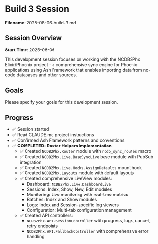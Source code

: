 # Build 3 Session

**Filename**: 2025-08-06-build-3.md

## Session Overview

**Start Time**: 2025-08-06

This development session focuses on working with the NCDB2Phx Elixir/Phoenix project - a comprehensive sync engine for Phoenix applications using Ash Framework that enables importing data from no-code databases and other sources.

## Goals

Please specify your goals for this development session.

## Progress

- ✅ Session started
- ✅ Read CLAUDE.md project instructions
- ✅ Confirmed Ash Framework patterns and conventions
- ✅ **COMPLETED: Router Helpers Implementation**
  - ✅ Created `NCDB2Phx.Router` module with `ncdb_sync_routes` macro
  - ✅ Created `NCDB2Phx.Live.BaseSyncLive` base module with PubSub integration
  - ✅ Created `NCDB2Phx.Live.Hooks.AssignDefaults` mount hook
  - ✅ Created `NCDB2Phx.Layouts` module with default layouts
  - ✅ Created comprehensive LiveView modules:
    - Dashboard: `NCDB2Phx.Live.DashboardLive`
    - Sessions: Index, Show, New, Edit modules
    - Monitoring: Live monitoring with real-time metrics
    - Batches: Index and Show modules
    - Logs: Index and Session-specific log viewers
    - Configuration: Multi-tab configuration management
  - ✅ Created API controllers:
    - `NCDB2Phx.API.SessionController` with progress, logs, cancel, retry endpoints
    - `NCDB2Phx.API.FallbackController` with comprehensive error handling
